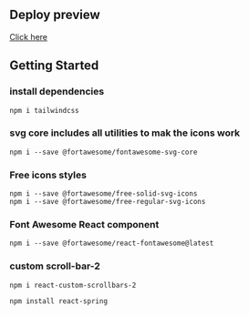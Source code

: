 ## Deploy preview

[Click here](https://wine-shop-marin.netlify.app/)

## Getting Started 

### install dependencies
```
npm i tailwindcss
```
### svg core includes all utilities to mak the icons work
```
npm i --save @fortawesome/fontawesome-svg-core
```

### Free icons styles
```
npm i --save @fortawesome/free-solid-svg-icons
npm i --save @fortawesome/free-regular-svg-icons
```

### Font Awesome React component 

```
npm i --save @fortawesome/react-fontawesome@latest
```

### custom scroll-bar-2
```
npm i react-custom-scrollbars-2
```

```
npm install react-spring

```